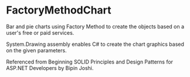 # FactoryMethodChart

Bar and pie charts using Factory Method to create the objects based on a user's free or paid services.

System.Drawing assembly enables C# to create the chart graphics based on the given parameters.

Referenced from Beginning SOLID Principles and Design Patterns for ASP.NET Developers by Bipin Joshi.
